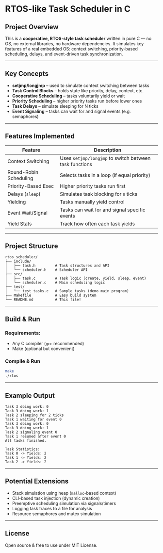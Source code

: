 # RTOS-like Task Scheduler in C

## Project Overview

This is a **cooperative, RTOS-style task scheduler** written in pure C — no OS, no external libraries, no hardware dependencies.  It simulates key features of a real embedded OS: context switching, priority-based scheduling, delays, and event-driven task synchronization.

---

## Key Concepts

- **setjmp/longjmp** – used to simulate context switching between tasks
- **Task Control Blocks** – holds state like priority, delay, context, etc.
- **Cooperative Scheduling** – tasks voluntarily yield or wait
- **Priority Scheduling** – higher priority tasks run before lower ones
- **Task Delays** – simulate sleeping for N ticks
- **Event Signaling** – tasks can wait for and signal events (e.g. semaphores)

---

## Features Implemented

| Feature                  | Description                                               |
|--------------------------|-----------------------------------------------------------|
| Context Switching      | Uses `setjmp/longjmp` to switch between task functions    |
| Round-Robin Scheduling | Selects tasks in a loop (if equal priority)              |
| Priority-Based Exec    | Higher priority tasks run first                           |
| Delays (`sleep`)       | Simulates task blocking for `n` ticks                     |
| Yielding               | Tasks manually yield control                              |
| Event Wait/Signal      | Tasks can wait for and signal specific events             |
| Yield Stats           | Track how often each task yields                          |

---

## Project Structure

```
rtos_scheduler/
├── include/
│   ├── task.h         # Task structures and API
│   └── scheduler.h    # Scheduler API
├── src/
│   ├── task.c         # Task logic (create, yield, sleep, event)
│   └── scheduler.c    # Main scheduling logic
├── test/
│   └── test_tasks.c   # Sample tasks (demo main program)
├── Makefile           # Easy build system
└── README.md          # This file!
```

---

## Build & Run

### Requirements:
- Any C compiler (`gcc` recommended)
- Make (optional but convenient)

### Compile & Run
```bash
make
./rtos
```

---

## Example Output

```
Task 3 doing work: 0
Task 3 doing work: 1
Task 2 sleeping for 2 ticks
Task 1 waiting for event 0
Task 3 doing work: 0
Task 3 doing work: 1
Task 2 signaling event 0
Task 1 resumed after event 0
All tasks finished.

Task Statistics:
Task 0 -> Yields: 2
Task 1 -> Yields: 2
Task 2 -> Yields: 2
```

---

## Potential Extensions

- Stack simulation using heap (`malloc`-based context)
- CLI-based task injection (dynamic creation)
- Preemptive scheduling simulation via signals/timers
- Logging task traces to a file for analysis
- Resource semaphores and mutex simulation

---

## License

Open source & free to use under MIT License.
